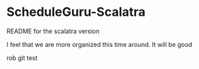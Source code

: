 # ScheduleGuru-Scalatra
README for the scalatra version

I feel that we are more organized this time around.
It will be good

rob git test
